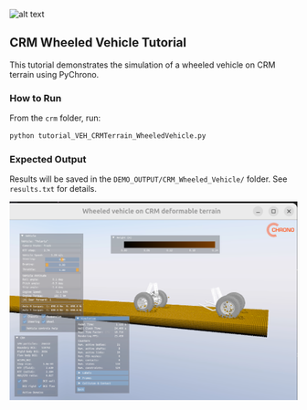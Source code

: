 ![alt text](image.png)
## CRM Wheeled Vehicle Tutorial

This tutorial demonstrates the simulation of a wheeled vehicle on CRM terrain using PyChrono.

### How to Run

From the `crm` folder, run:

```bash
python tutorial_VEH_CRMTerrain_WheeledVehicle.py
```

### Expected Output

Results will be saved in the `DEMO_OUTPUT/CRM_Wheeled_Vehicle/` folder. See `results.txt` for details.

![Vehicle Output](vehicle.png)
